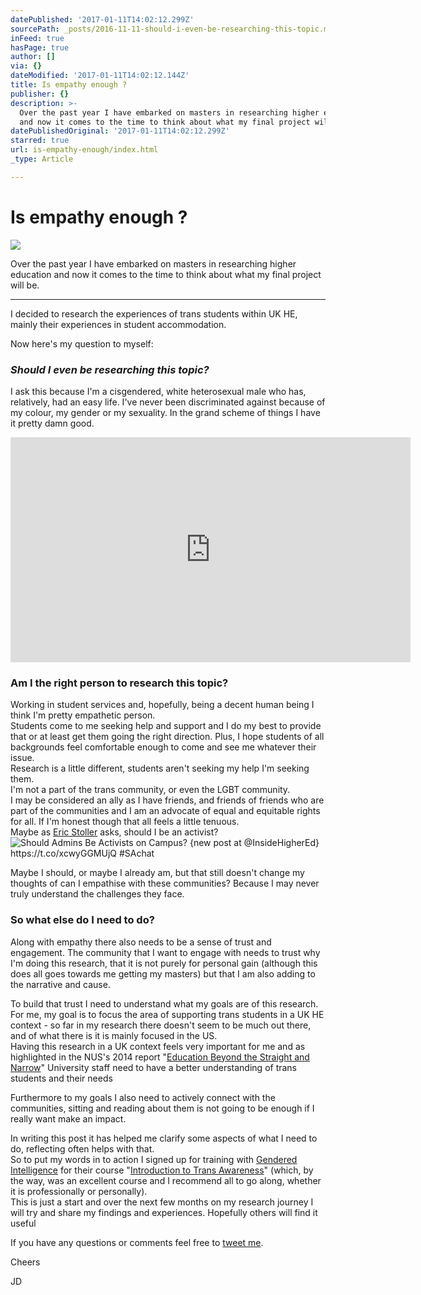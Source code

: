 ```yaml
---
datePublished: '2017-01-11T14:02:12.299Z'
sourcePath: _posts/2016-11-11-should-i-even-be-researching-this-topic.md
inFeed: true
hasPage: true
author: []
via: {}
dateModified: '2017-01-11T14:02:12.144Z'
title: Is empathy enough ?
publisher: {}
description: >-
  Over the past year I have embarked on masters in researching higher education
  and now it comes to the time to think about what my final project will be.
datePublishedOriginal: '2017-01-11T14:02:12.299Z'
starred: true
url: is-empathy-enough/index.html
_type: Article

---
```

# Is empathy enough ?
![](https://the-grid-user-content.s3-us-west-2.amazonaws.com/46e391b2-23b3-4cf8-978c-26f522f39629.gif)

Over the past year I have embarked on masters in researching higher education and now it comes to the time to think about what my final project will be.

---

I decided to research the experiences of trans students within UK HE, mainly their experiences in student accommodation.

Now here's my question to myself:

### _Should I even be researching this topic?_

I ask this because I'm a cisgendered, white heterosexual male who has, relatively, had an easy life. I've never been discriminated against because of my colour, my gender or my sexuality. In the grand scheme of things I have it pretty damn good.

<iframe src="https://cdn.embedly.com/widgets/media.html?src=https%3A%2F%2Fwww.youtube.com%2Fembed%2F87LGmm1M5Is%3Ffeature%3Doembed&amp;url=http%3A%2F%2Fwww.youtube.com%2Fwatch%3Fv%3D87LGmm1M5Is&amp;image=https%3A%2F%2Fi.ytimg.com%2Fvi%2F87LGmm1M5Is%2Fhqdefault.jpg&amp;key=b7d04c9b404c499eba89ee7072e1c4f7&amp;type=text%2Fhtml&amp;schema=youtube" width="640" height="360" scrolling="no" frameborder="0" allowfullscreen="" style=""></iframe>

### Am I the right person to research this topic?

Working in student services and, hopefully, being a decent human being I think I'm pretty empathetic person.   
Students come to me seeking help and support and I do my best to provide that or at least get them going the right direction. Plus, I hope students of all backgrounds feel comfortable enough to come and see me whatever their issue.  
Research is a little different, students aren't seeking my help I'm seeking them.   
I'm not a part of the trans community, or even the LGBT community.   
I may be considered an ally as I have friends, and friends of friends who are part of the communities and I am an advocate of equal and equitable rights for all. If I'm honest though that all feels a little tenuous.  
Maybe as [Eric Stoller][0] asks, should I be an activist?
![Should Admins Be Activists on Campus? {new post at @InsideHigherEd} https://t.co/xcwyGGMUjQ #SAchat](https://s3-us-west-2.amazonaws.com/the-grid-img/p/2bc075456c3733dfd68269b213bb552e860f10b7.jpg)

Maybe I should, or maybe I already am, but that still doesn't change my thoughts of can I empathise with these communities? Because I may never truly understand the challenges they face.

### So what else do I need to do?

Along with empathy there also needs to be a sense of trust and engagement. The community that I want to engage with needs to trust why I'm doing this research, that it is not purely for personal gain (although this does all goes towards me getting my masters) but that I am also adding to the narrative and cause.

To build that trust I need to understand what my goals are of this research.   
For me, my goal is to focus the area of supporting trans students in a UK HE context - so far in my research there doesn't seem to be much out there, and of what there is it is mainly focused in the US.  
Having this research in a UK context feels very important for me and as highlighted in the NUS's 2014 report "[Education Beyond the Straight and Narrow][1]" University staff need to have a better understanding of trans students and their needs

Furthermore to my goals I also need to actively connect with the communities, sitting and reading about them is not going to be enough if I really want make an impact.

In writing this post it has helped me clarify some aspects of what I need to do, reflecting often helps with that.   
So to put my words in to action I signed up for training with [Gendered Intelligence][2] for their course "[Introduction to Trans Awareness][3]" (which, by the way, was an excellent course and I recommend all to go along, whether it is professionally or personally).  
This is just a start and over the next few months on my research journey I will try and share my findings and experiences. Hopefully others will find it useful

If you have any questions or comments feel free to [tweet me][4].

Cheers

JD

[0]: https://twitter.com/EricStoller "@EricStoller"
[1]: https://www.nus.org.uk/global/lgbt-research.pdf "Education Beyond the Straight and Narrow [PDF]"
[2]: http://genderedintelligence.co.uk/ "Gendered Intelligence"
[3]: http://genderedintelligence.co.uk/professionals/cpd "Details of the course"
[4]: https://goo.gl/AXGerg "Tweet me @JD_in_HE"
